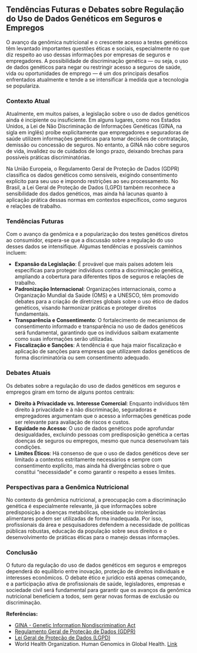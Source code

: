 
## Tendências Futuras e Debates sobre Regulação do Uso de Dados Genéticos em Seguros e Empregos

O avanço da genômica nutricional e o crescente acesso a testes genéticos têm levantado importantes questões éticas e sociais, especialmente no que diz respeito ao uso dessas informações por empresas de seguros e empregadores. A possibilidade de discriminação genética — ou seja, o uso de dados genéticos para negar ou restringir acesso a seguros de saúde, vida ou oportunidades de emprego — é um dos principais desafios enfrentados atualmente e tende a se intensificar à medida que a tecnologia se populariza.

### Contexto Atual

Atualmente, em muitos países, a legislação sobre o uso de dados genéticos ainda é incipiente ou insuficiente. Em alguns lugares, como nos Estados Unidos, a Lei de Não Discriminação de Informações Genéticas (GINA, na sigla em inglês) proíbe explicitamente que empregadores e seguradoras de saúde utilizem informações genéticas para tomar decisões de contratação, demissão ou concessão de seguros. No entanto, a GINA não cobre seguros de vida, invalidez ou de cuidados de longo prazo, deixando brechas para possíveis práticas discriminatórias.

Na União Europeia, o Regulamento Geral de Proteção de Dados (GDPR) classifica os dados genéticos como sensíveis, exigindo consentimento explícito para seu uso e impondo restrições ao seu processamento. No Brasil, a Lei Geral de Proteção de Dados (LGPD) também reconhece a sensibilidade dos dados genéticos, mas ainda há lacunas quanto à aplicação prática dessas normas em contextos específicos, como seguros e relações de trabalho.

### Tendências Futuras

Com o avanço da genômica e a popularização dos testes genéticos diretos ao consumidor, espera-se que a discussão sobre a regulação do uso desses dados se intensifique. Algumas tendências e possíveis caminhos incluem:

- **Expansão da Legislação**: É provável que mais países adotem leis específicas para proteger indivíduos contra a discriminação genética, ampliando a cobertura para diferentes tipos de seguros e relações de trabalho.
- **Padronização Internacional**: Organizações internacionais, como a Organização Mundial da Saúde (OMS) e a UNESCO, têm promovido debates para a criação de diretrizes globais sobre o uso ético de dados genéticos, visando harmonizar práticas e proteger direitos fundamentais.
- **Transparência e Consentimento**: O fortalecimento de mecanismos de consentimento informado e transparência no uso de dados genéticos será fundamental, garantindo que os indivíduos saibam exatamente como suas informações serão utilizadas.
- **Fiscalização e Sanções**: A tendência é que haja maior fiscalização e aplicação de sanções para empresas que utilizarem dados genéticos de forma discriminatória ou sem consentimento adequado.

### Debates Atuais

Os debates sobre a regulação do uso de dados genéticos em seguros e empregos giram em torno de alguns pontos centrais:

- **Direito à Privacidade vs. Interesse Comercial**: Enquanto indivíduos têm direito à privacidade e à não discriminação, seguradoras e empregadores argumentam que o acesso a informações genéticas pode ser relevante para avaliação de riscos e custos.
- **Equidade no Acesso**: O uso de dados genéticos pode aprofundar desigualdades, excluindo pessoas com predisposição genética a certas doenças de seguros ou empregos, mesmo que nunca desenvolvam tais condições.
- **Limites Éticos**: Há consenso de que o uso de dados genéticos deve ser limitado a contextos estritamente necessários e sempre com consentimento explícito, mas ainda há divergências sobre o que constitui “necessidade” e como garantir o respeito a esses limites.

### Perspectivas para a Genômica Nutricional

No contexto da genômica nutricional, a preocupação com a discriminação genética é especialmente relevante, já que informações sobre predisposição a doenças metabólicas, obesidade ou intolerâncias alimentares podem ser utilizadas de forma inadequada. Por isso, profissionais da área e pesquisadores defendem a necessidade de políticas públicas robustas, educação da população sobre seus direitos e o desenvolvimento de práticas éticas para o manejo dessas informações.

### Conclusão

O futuro da regulação do uso de dados genéticos em seguros e empregos dependerá do equilíbrio entre inovação, proteção de direitos individuais e interesses econômicos. O debate ético e jurídico está apenas começando, e a participação ativa de profissionais de saúde, legisladores, empresas e sociedade civil será fundamental para garantir que os avanços da genômica nutricional beneficiem a todos, sem gerar novas formas de exclusão ou discriminação.

**Referências:**
- [GINA - Genetic Information Nondiscrimination Act](https://www.genome.gov/about-genomics/policy-issues/Genetic-Discrimination)
- [Regulamento Geral de Proteção de Dados (GDPR)](https://gdpr-info.eu/)
- [Lei Geral de Proteção de Dados (LGPD)](https://www.gov.br/lgpd)
- World Health Organization. Human Genomics in Global Health. [Link](https://www.who.int/genomics/en/)
```
